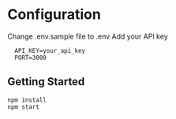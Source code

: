 # Configuration
Change .env.sample file to .env
Add your API key

```
  API_KEY=your_api_key
  PORT=3000
```

## Getting Started

```
npm install
npm start
```
